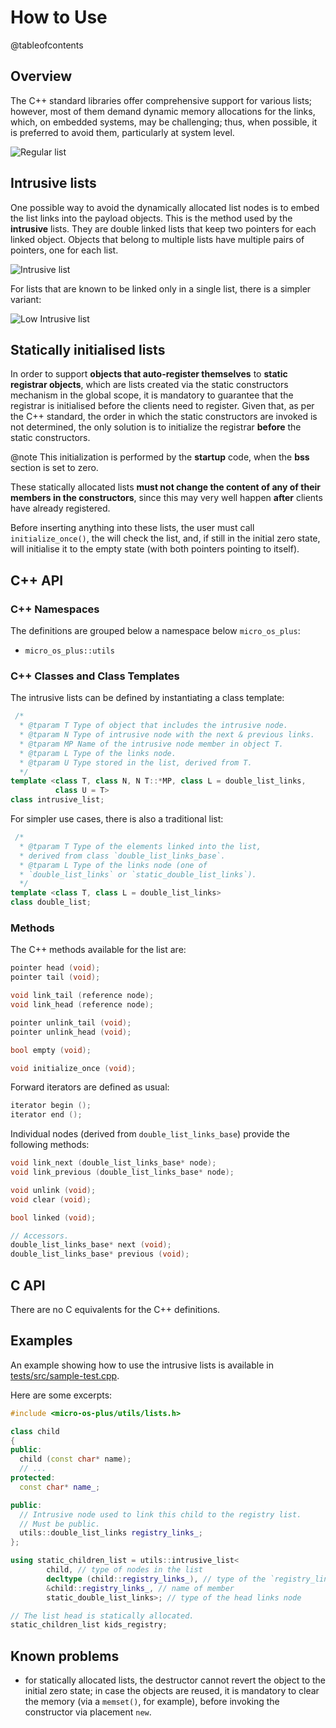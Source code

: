 
# How to Use

@tableofcontents

## Overview

The C++ standard libraries offer comprehensive support for various lists;
however, most of them demand dynamic memory allocations for the links,
which, on embedded systems, may be challenging; thus, when possible,
it is preferred to avoid them, particularly at system level.

![Regular list](regular.png)

## Intrusive lists

One possible way to avoid the dynamically allocated list nodes is
to embed the list links into the payload objects. This is the method
used by the **intrusive** lists. They are double linked lists
that keep two pointers for each linked object. Objects
that belong to multiple lists have multiple pairs of pointers, one
for each list.

![Intrusive list](intrusive.png)

For lists that are known to be linked only in a single list, there is a
simpler variant:

![Low Intrusive list](low-intrusive.png)

## Statically initialised lists

In order to support **objects that auto-register themselves** to
**static registrar objects**, which are lists created
via the static constructors mechanism in the global scope,
it is mandatory to guarantee
that the registrar is initialised before the clients need to
register. Given that, as per the C++ standard, the order
in which the static constructors are invoked is not determined,
the only solution is to initialize the registrar
**before** the static constructors.

@note
This initialization is performed by the **startup** code,
when the **bss** section is set to zero.

These statically allocated lists **must not change the
content of any of their members in the constructors**, since this
may very well happen **after** clients have already registered.

Before inserting anything into these lists, the user must call
`initialize_once()`,
the will check the list, and, if still in the initial zero state,
will initialise
it to the empty state (with both pointers pointing to itself).

## C++ API

### C++ Namespaces

The definitions are grouped below a namespace below `micro_os_plus`:

- `micro_os_plus::utils`

### C++ Classes and Class Templates

The intrusive lists can be defined by instantiating a class template:

```cpp
 /*
  * @tparam T Type of object that includes the intrusive node.
  * @tparam N Type of intrusive node with the next & previous links.
  * @tparam MP Name of the intrusive node member in object T.
  * @tparam L Type of the links node.
  * @tparam U Type stored in the list, derived from T.
  */
template <class T, class N, N T::*MP, class L = double_list_links,
          class U = T>
class intrusive_list;
```

For simpler use cases, there is also a traditional list:

```cpp
 /*
  * @tparam T Type of the elements linked into the list,
  * derived from class `double_list_links_base`.
  * @tparam L Type of the links node (one of
  * `double_list_links` or `static_double_list_links`).
  */
template <class T, class L = double_list_links>
class double_list;
```

### Methods

The C++ methods available for the list are:

```cpp
pointer head (void);
pointer tail (void);

void link_tail (reference node);
void link_head (reference node);

pointer unlink_tail (void);
pointer unlink_head (void);

bool empty (void);

void initialize_once (void);
```

Forward iterators are defined as usual:

```cpp
iterator begin ();
iterator end ();
```

Individual nodes (derived from `double_list_links_base`) provide
the following methods:

```cpp
void link_next (double_list_links_base* node);
void link_previous (double_list_links_base* node);

void unlink (void);
void clear (void);

bool linked (void);

// Accessors.
double_list_links_base* next (void);
double_list_links_base* previous (void);
```

## C API

There are no C equivalents for the C++ definitions.

## Examples

An example showing how to use the intrusive lists is available in
[tests/src/sample-test.cpp](tests/src/sample-test.cpp).

Here are some excerpts:

```cpp
#include <micro-os-plus/utils/lists.h>

class child
{
public:
  child (const char* name);
  // ...
protected:
  const char* name_;

public:
  // Intrusive node used to link this child to the registry list.
  // Must be public.
  utils::double_list_links registry_links_;
};

using static_children_list = utils::intrusive_list<
        child, // type of nodes in the list
        decltype (child::registry_links_), // type of the `registry_links_` member
        &child::registry_links_, // name of member
        static_double_list_links>; // type of the head links node

// The list head is statically allocated.
static_children_list kids_registry;
```

## Known problems

- for statically allocated lists, the destructor cannot revert the
object to the initial zero state; in case the objects are reused, it is
mandatory to clear the memory (via a `memset()`, for example),
before invoking the constructor via placement `new`.
